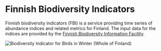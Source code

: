 # Finnish Biodiversity Indicators

Finnish biodiversity indicators (FBI) is a service providing time series of
abundance indices and related metrics for Finland. The input data for the 
indices are provided by the
[Finnish Biodiversity Information Facility](https://laji.fi/en/ "FinBIF").

![Biodiversity Indicator for Birds in Winter (Whole of Finland)
](https://indicators.laji.fi/svg/wb?fontsize=16&scale=60 "Winter Birds")
